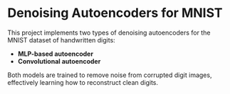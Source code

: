 # Denoising Autoencoders for MNIST  

This project implements two types of denoising autoencoders for the MNIST dataset of handwritten digits:  

- **MLP-based autoencoder**  
- **Convolutional autoencoder**  

Both models are trained to remove noise from corrupted digit images, effectively learning how to reconstruct clean digits.  
